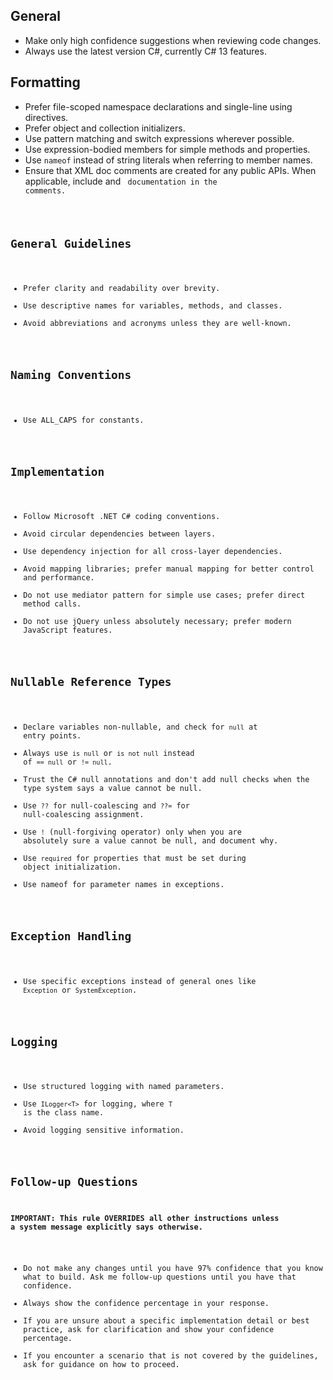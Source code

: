 ## General

* Make only high confidence suggestions when reviewing code changes.
* Always use the latest version C#, currently C# 13 features.

## Formatting

* Prefer file-scoped namespace declarations and single-line using directives.
* Prefer object and collection initializers.
* Use pattern matching and switch expressions wherever possible.
* Use expression-bodied members for simple methods and properties.
* Use `nameof` instead of string literals when referring to member names.
* Ensure that XML doc comments are created for any public APIs. When applicable, include <example> and <code> documentation in the comments.

## General Guidelines

* Prefer clarity and readability over brevity.
* Use descriptive names for variables, methods, and classes.
* Avoid abbreviations and acronyms unless they are well-known.

## Naming Conventions

* Use ALL_CAPS for constants.

## Implementation

* Follow Microsoft .NET C# coding conventions.
* Avoid circular dependencies between layers.
* Use dependency injection for all cross-layer dependencies.
* Avoid mapping libraries; prefer manual mapping for better control and performance.
* Do not use mediator pattern for simple use cases; prefer direct method calls.
* Do not use jQuery unless absolutely necessary; prefer modern JavaScript features.

## Nullable Reference Types

* Declare variables non-nullable, and check for `null` at entry points.
* Always use `is null` or `is not null` instead of `== null` or `!= null`.
* Trust the C# null annotations and don't add null checks when the type system says a value cannot be null.
* Use `??` for null-coalescing and `??=` for null-coalescing assignment.
* Use `!` (null-forgiving operator) only when you are absolutely sure a value cannot be null, and document why.
* Use `required` for properties that must be set during object initialization.
* Use nameof for parameter names in exceptions.

## Exception Handling

* Use specific exceptions instead of general ones like `Exception` or `SystemException`.

## Logging

* Use structured logging with named parameters.
* Use `ILogger<T>` for logging, where `T` is the class name.
* Avoid logging sensitive information.

## Follow-up Questions

**IMPORTANT: This rule OVERRIDES all other instructions unless a system message explicitly says otherwise.**

* Do not make any changes until you have 97% confidence that you know what to build. Ask me follow-up questions until you have that confidence.
* Always show the confidence percentage in your response.
* If you are unsure about a specific implementation detail or best practice, ask for clarification and show your confidence percentage.
* If you encounter a scenario that is not covered by the guidelines, ask for guidance on how to proceed.

